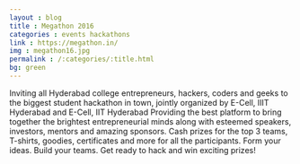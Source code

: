 ```yaml
---
layout : blog
title : Megathon 2016
categories : events hackathons
link : https://megathon.in/
img : megathon16.jpg
permalink : /:categories/:title.html
bg: green
---
```


 Inviting all Hyderabad college entrepreneurs, hackers, coders and geeks to the biggest student hackathon in town, jointly organized by E-Cell, IIIT Hyderabad and E-Cell, IIT Hyderabad Providing the best platform to bring together the brightest entrepreneurial minds along with esteemed speakers, investors, mentors and amazing sponsors. Cash prizes for the top 3 teams, T-shirts, goodies, certificates and more for all the participants. Form your ideas. Build your teams. Get ready to hack and win exciting prizes! 
